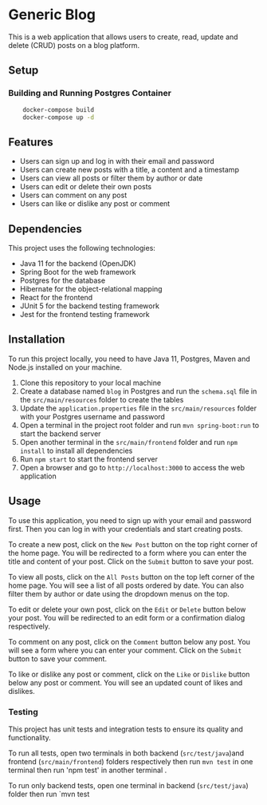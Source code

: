 # Generic Blog

This is a web application that allows users to create, read, update and delete (CRUD) posts on a blog platform.

## Setup

### Building and Running Postgres Container

```bash
    docker-compose build
    docker-compose up -d
```

## Features

- Users can sign up and log in with their email and password
- Users can create new posts with a title, a content and a timestamp
- Users can view all posts or filter them by author or date
- Users can edit or delete their own posts
- Users can comment on any post
- Users can like or dislike any post or comment

## Dependencies

This project uses the following technologies:

- Java 11 for the backend (OpenJDK)
- Spring Boot for the web framework
- Postgres for the database
- Hibernate for the object-relational mapping
- React for the frontend
- JUnit 5 for the backend testing framework
- Jest for the frontend testing framework

## Installation

To run this project locally, you need to have Java 11, Postgres, Maven and Node.js installed on your machine.

1. Clone this repository to your local machine
2. Create a database named `blog` in Postgres and run the `schema.sql` file in the `src/main/resources` folder to create the tables
3. Update the `application.properties` file in the `src/main/resources` folder with your Postgres username and password
4. Open a terminal in the project root folder and run `mvn spring-boot:run` to start the backend server
5. Open another terminal in the `src/main/frontend` folder and run `npm install` to install all dependencies
6. Run `npm start` to start the frontend server
7. Open a browser and go to `http://localhost:3000` to access the web application

## Usage

To use this application, you need to sign up with your email and password first. Then you can log in with your credentials and start creating posts.

To create a new post, click on the `New Post` button on the top right corner of the home page. You will be redirected to a form where you can enter the title and content of your post. Click on the `Submit` button to save your post.

To view all posts, click on the `All Posts` button on the top left corner of the home page. You will see a list of all posts ordered by date. You can also filter them by author or date using the dropdown menus on the top.

To edit or delete your own post, click on the `Edit` or `Delete` button below your post. You will be redirected to an edit form or a confirmation dialog respectively.

To comment on any post, click on the `Comment` button below any post. You will see a form where you can enter your comment. Click on the `Submit` button to save your comment.

To like or dislike any post or comment, click on the `Like` or `Dislike` button below any post or comment. You will see an updated count of likes and dislikes.

### Testing

This project has unit tests and integration tests to ensure its quality and functionality.

To run all tests, open two terminals in both backend (`src/test/java`)and frontend (`src/main/frontend`) folders respectively  then run `mvn test` in one terminal  then run  'npm test' in another terminal .

To run only backend tests, open one terminal in backend (`src/test/java`) folder then run `mvn test
```
